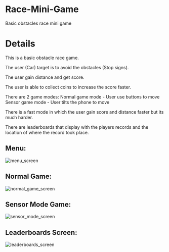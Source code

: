 # Race-Mini-Game
Basic obstacles race mini game


# Details
This is a basic obstacle race game.

The user (Car) target is to avoid the obstacles (Stop signs).

The user gain distance and get score.

The user is able to collect coins to increase the score faster.


There are 2 game modes:
Normal game mode - User use buttons to move
Sensor game mode - User tilts the phone to move

There is a fast mode in which the user gain score and distance faster but its much harder.

There are leaderboards that display with the players records and the location of where the record took place.



## Menu:
![menu_screen](https://github.com/user-attachments/assets/ca0480b7-4f74-416d-91eb-2f8e1ea77811)

## Normal Game:
![normal_game_screen](https://github.com/user-attachments/assets/095d7a29-88f3-471b-9a20-fc2afded6732)

## Sensor Mode Game:
![sensor_mode_screen](https://github.com/user-attachments/assets/42fcb788-3c0e-4480-a66b-12a08159b231)

## Leaderboards Screen:
![leaderboards_screen](https://github.com/user-attachments/assets/395a2ec6-21df-4d0c-99b0-6b77db110e6e)




